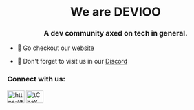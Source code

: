 <h1 align="center">We are DEVIOO</h1>
<h3 align="center">A dev community axed on tech in general.</h3>

- 🔭 Go checkout our [website](https://devioo.com)

- 📘 Don't forget to visit us in our [Discord](https://discord.devioo.com)

<h3 align="left">Connect with us:</h3>
<p align="left">
<a href="https://twitter.com/studiodevioo" target="blank"><img align="center" src="https://raw.githubusercontent.com/rahuldkjain/github-profile-readme-generator/master/src/images/icons/Social/twitter.svg" alt="https://twitter-com/studiodevioo" height="30" width="40" /></a>
<a href="https://discord.devioo.com" target="blank"><img align="center" src="https://raw.githubusercontent.com/rahuldkjain/github-profile-readme-generator/master/src/images/icons/Social/discord.svg" alt="tCbaYMcExK" height="30" width="40" /></a>
</p>
